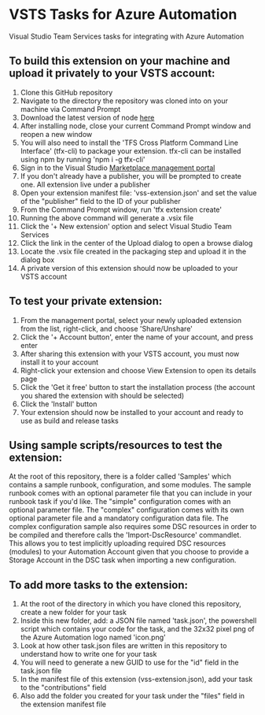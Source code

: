 # VSTS Tasks for Azure Automation
Visual Studio Team Services tasks for integrating with Azure Automation

## To build this extension on your machine and upload it privately to your VSTS account:

1. Clone this GitHub repository
1. Navigate to the directory the repository was cloned into on your machine via Command Prompt
1. Download the latest version of node [here](https://nodejs.org/en/download/)
1. After installing node, close your current Command Prompt window and reopen a new window 
1. You will also need to install the 'TFS Cross Platform Command Line Interface' (tfx-cli) to package your extension. tfx-cli can be installed using npm by running 'npm i -g tfx-cli'
1. Sign in to the Visual Studio [Marketplace management portal](https://marketplace.visualstudio.com/manage)
1. If you don't already have a publisher, you will be prompted to create one. All extension live under a publisher
1. Open your extension manifest file: 'vss-extension.json' and set the value of the "publisher" field to the ID of your publisher
1. From the Command Prompt window, run 'tfx extension create'
1. Running the above command will generate a .vsix file
1. Click the '+ New extension' option and select Visual Studio Team Services
1. Click the link in the center of the Upload dialog to open a browse dialog
1. Locate the .vsix file created in the packaging step and upload it in the dialog box
1. A private version of this extension should now be uploaded to your VSTS account

## To test your private extension: 

1. From the management portal, select your newly uploaded extension from the list, right-click, and choose 'Share/Unshare'
1. Click the '+ Account button', enter the name of your account, and press enter
1. After sharing this extension with your VSTS account, you must now install it to your account
1. Right-click your extension and choose View Extension to open its details page
1. Click the 'Get it free' button to start the installation process (the account you shared the extension with should be selected)
1. Click the 'Install' button
1. Your extension should now be installed to your account and ready to use as build and release tasks

## Using sample scripts/resources to test the extension: 

At the root of this repository, there is a folder called 'Samples' which contains a sample runbook, configuration, and some modules. The sample runbook comes with an optional parameter file that you can include in your runbook task if you'd like. The "simple" configuration comes with an optional parameter file. The "complex" configuration comes with its own optional parameter file and a mandatory configuration data file. The complex configuration sample also requires some DSC resources in order to be compiled and therefore calls the 'Import-DscResource' commandlet. This allows you to test implicitly uploading required DSC resources (modules) to your Automation Account given that you choose to provide a Storage Account in the DSC task when importing a new configuration. 

## To add more tasks to the extension: 

1. At the root of the directory in which you have cloned this repository, create a new folder for your task
1. Inside this new folder, add: a JSON file named 'task.json', the powershell script which contains your code for the task, and the 32x32 pixel png of the Azure Automation logo named 'icon.png'
1. Look at how other task.json files are written in this repository to understand how to write one for your task 
1. You will need to generate a new GUID to use for the "id" field in the task.json file
1. In the manifest file of this extension (vss-extension.json), add your task to the "contributions" field
1. Also add the folder you created for your task under the "files" field in the extension manifest file

